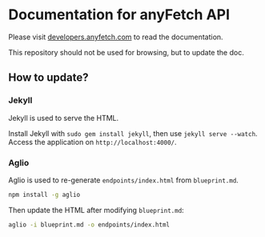 # Documentation for anyFetch API

Please visit [developers.anyfetch.com](http://developers.anyfetch.com) to read the documentation.

This repository should not be used for browsing, but to update the doc.

## How to update?

### Jekyll
Jekyll is used to serve the HTML.

Install Jekyll with `sudo gem install jekyll`, then use `jekyll serve --watch`.
Access the application on `http://localhost:4000/`.

### Aglio
Aglio is used to re-generate `endpoints/index.html` from `blueprint.md`.

```sh
npm install -g aglio
```

Then update the HTML after modifying `blueprint.md`:

```sh
aglio -i blueprint.md -o endpoints/index.html
```
